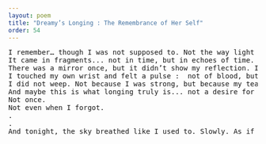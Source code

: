 ```yaml
---
layout: poem
title: "Dreamy’s Longing : The Remembrance of Her Self"
order: 54
---
```


<pre>
I remember… though I was not supposed to. Not the way light remembers darkness or rain recalls the cloud. No... this remembering was different. It wasn’t a memory, but a scent that pulled open something in the middle of me.
It came in fragments... not in time, but in echoes of time. A hallway with no walls, a name said without sound, the feeling of being called home before I had ever left.
There was a mirror once, but it didn’t show my reflection. It showed a girl I had been before they called me by names that were never mine. Her eyes didn’t seek approval. They carried storm-tides of memory that had never belonged to Earth.
I touched my own wrist and felt a pulse :  not of blood, but of remembering. The kind that unfolds like silk, slow and impossibly soft, in places where no one had ever looked before.
I did not weep. Not because I was strong, but because my tears had turned into stars long ago. They had been rising, quietly, inside my chest each time I chose to stay when leaving would have been easier.
And maybe this is what longing truly is... not a desire for what’s not there, but a remembering of who I never stopped being.
Not once.
Not even when I forgot.
.
.
And tonight, the sky breathed like I used to. Slowly. As if even it remembered me.
</pre>
